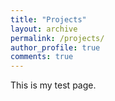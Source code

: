 ```yaml
---
title: "Projects"
layout: archive
permalink: /projects/
author_profile: true
comments: true
---
```

This is my test page.
